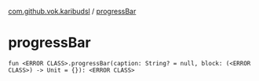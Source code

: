 [com.github.vok.karibudsl](index.md) / [progressBar](.)

# progressBar

`fun <ERROR CLASS>.progressBar(caption: String? = null, block: (<ERROR CLASS>) -> Unit = {}): <ERROR CLASS>`